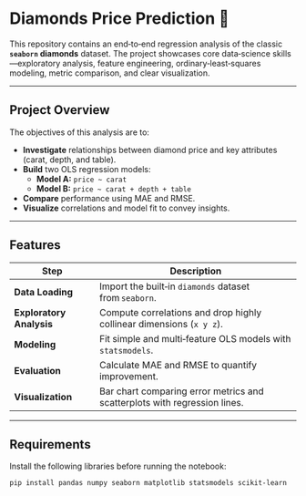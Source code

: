 # Diamonds Price Prediction 💎

This repository contains an end‑to‑end regression analysis of the classic **`seaborn` diamonds** dataset. The project showcases core data‑science skills—exploratory analysis, feature engineering, ordinary‑least‑squares modeling, metric comparison, and clear visualization.

---

## Project Overview
The objectives of this analysis are to:

* **Investigate** relationships between diamond price and key attributes (carat, depth, and table).  
* **Build** two OLS regression models:  
  * **Model A:** `price ~ carat`  
  * **Model B:** `price ~ carat + depth + table`  
* **Compare** performance using MAE and RMSE.  
* **Visualize** correlations and model fit to convey insights.

---

## Features
| Step | Description |
|------|-------------|
| **Data Loading** | Import the built‑in `diamonds` dataset from `seaborn`. |
| **Exploratory Analysis** | Compute correlations and drop highly collinear dimensions (`x y z`). |
| **Modeling** | Fit simple and multi‑feature OLS models with `statsmodels`. |
| **Evaluation** | Calculate MAE and RMSE to quantify improvement. |
| **Visualization** | Bar chart comparing error metrics and scatterplots with regression lines. |

---

## Requirements
Install the following libraries before running the notebook:

```bash
pip install pandas numpy seaborn matplotlib statsmodels scikit-learn
